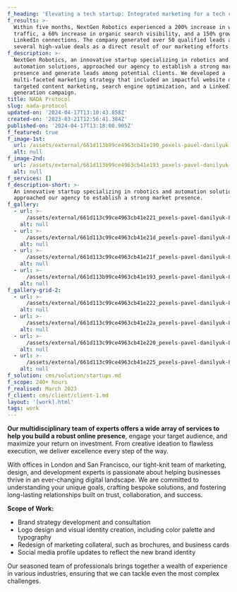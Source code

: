 ```yaml
---
f_heading: 'Elevating a tech startup: Integrated marketing for a tech company'
f_results: >-
  Within five months, NextGen Robotics experienced a 200% increase in website
  traffic, a 60% increase in organic search visibility, and a 150% growth in
  LinkedIn connections. The company generated over 50 qualified leads and closed
  several high-value deals as a direct result of our marketing efforts.
f_description: >-
  NextGen Robotics, an innovative startup specializing in robotics and
  automation solutions, approached our agency to establish a strong market
  presence and generate leads among potential clients. We developed a
  multi-faceted marketing strategy that included an impactful website design,
  targeted content marketing, search engine optimization, and a LinkedIn lead
  generation campaign.
title: NADA Protocol
slug: nada-protocol
updated-on: '2024-04-17T13:10:43.858Z'
created-on: '2023-03-21T12:56:41.384Z'
published-on: '2024-04-17T13:18:08.905Z'
f_featured: true
f_image-1st:
  url: /assets/external/661d113b99ce4963cb41e190_pexels-pavel-danilyuk-8438974.jpg
  alt: null
f_image-2nd:
  url: /assets/external/661d113b99ce4963cb41e193_pexels-pavel-danilyuk-8438976.jpg
  alt: null
f_services: []
f_description-short: >-
  An innovative startup specializing in robotics and automation solutions,
  approached our agency to establish a strong market presence.
f_gallery:
  - url: >-
      /assets/external/661d113c99ce4963cb41e221_pexels-pavel-danilyuk-8438982.jpg
    alt: null
  - url: >-
      /assets/external/661d113c99ce4963cb41e21d_pexels-pavel-danilyuk-8439093.jpg
    alt: null
  - url: >-
      /assets/external/661d113c99ce4963cb41e21f_pexels-pavel-danilyuk-8438969.jpg
    alt: null
  - url: >-
      /assets/external/661d113b99ce4963cb41e193_pexels-pavel-danilyuk-8438976.jpg
    alt: null
f_gallery-grid-2:
  - url: >-
      /assets/external/661d113c99ce4963cb41e222_pexels-pavel-danilyuk-8439000.jpg
    alt: null
  - url: >-
      /assets/external/661d113c99ce4963cb41e22a_pexels-pavel-danilyuk-8439009.jpg
    alt: null
  - url: >-
      /assets/external/661d113c99ce4963cb41e220_pexels-pavel-danilyuk-8439073.jpg
    alt: null
  - url: >-
      /assets/external/661d113c99ce4963cb41e225_pexels-pavel-danilyuk-8439089.jpg
    alt: null
f_solution: cms/solution/startups.md
f_scope: 240+ hours
f_realised: March 2023
f_client: cms/client/client-1.md
layout: '[work].html'
tags: work
---
```


**Our multidisciplinary team of experts offers a wide array of services to help you build a robust online presence**, engage your target audience, and maximize your return on investment. From creative ideation to flawless execution, we deliver excellence every step of the way.

With offices in London and San Francisco, our tight-knit team of marketing, design, and development experts is passionate about helping businesses thrive in an ever-changing digital landscape. We are committed to understanding your unique goals, crafting bespoke solutions, and fostering long-lasting relationships built on trust, collaboration, and success.

**Scope of Work:**

*   Brand strategy development and consultation
*   Logo design and visual identity creation, including color palette and typography
*   Redesign of marketing collateral, such as brochures, and business cards
*   Social media profile updates to reflect the new brand identity

Our seasoned team of professionals brings together a wealth of experience in various industries, ensuring that we can tackle even the most complex challenges.
